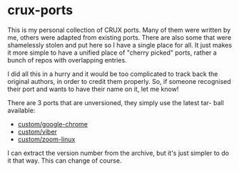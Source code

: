 # crux-ports

This is my personal collection of CRUX ports. Many of them were written
by me, others were adapted from existing ports. There are also some that
were shamelessly stolen and put here so I have a single place for all.
It just makes it more simple to have a unified place of "cherry picked"
ports, rather a bunch of repos with overlapping entries.

I did all this in a hurry and it would be too complicated to track back
the original authors, in order to credit them properly. So, if someone
recognised their port and wants to have their name on it, let me know!

There are 3 ports that are unversioned, they simply use the latest tar-
ball available:

* [custom/google-chrome](custom/google-chrome)
* [custom/viber](custom/viber)
* [custom/zoom-linux](custom/zoom-linux)

I can extract the version number from the archive, but it's just simpler
to do it that way. This can change of course.
